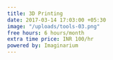 ```yaml
---
title: 3D Printing
date: 2017-03-14 17:03:00 +05:30
image: "/uploads/tools-03.png"
free hours: 6 hours/month
extra time price: INR 100/hr
powered by: Imaginarium
---
```


